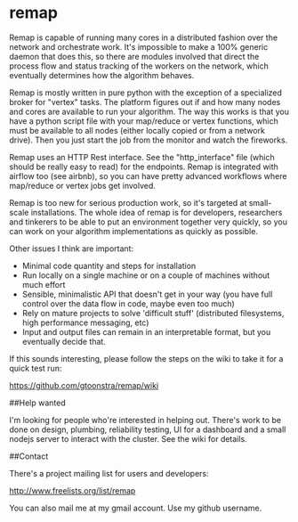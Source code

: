 # remap

Remap is capable of running many cores in a distributed fashion over the network and orchestrate work. It's impossible to make a 100% generic daemon that does this, so there are modules involved that direct the process flow and status tracking of the workers on the network, which eventually determines how the algorithm behaves.

Remap is mostly written in pure python with the exception of a specialized broker for "vertex" tasks. The platform figures out if and how many nodes and cores are available to run your algorithm. The way this works is that you have a python script file with your map/reduce or vertex functions, which must be available to all nodes (either locally copied or from a network drive). Then you just start the job from the monitor and watch the fireworks.

Remap uses an HTTP Rest interface. See the "http_interface" file (which should be really easy to read) for the endpoints. Remap is integrated with airflow too (see airbnb), so you can have pretty advanced workflows where map/reduce or vertex jobs get involved.

Remap is too new for serious production work, so it's targeted at small-scale installations. The whole idea of remap is for developers, researchers and tinkerers to be able to put an environment together very quickly, so you can work on your algorithm implementations as quickly as possible.

Other issues I think are important:
- Minimal code quantity and steps for installation
- Run locally on a single machine or on a couple of machines without much effort
- Sensible, minimalistic API that doesn't get in your way (you have full control over the data flow in code, maybe even too much)
- Rely on mature projects to solve 'difficult stuff' (distributed filesystems, high performance messaging, etc)
- Input and output files can remain in an interpretable format, but you eventually decide that.

If this sounds interesting, please follow the steps on the wiki to take it for a quick test run:

https://github.com/gtoonstra/remap/wiki

##Help wanted

I'm looking for people who're interested in helping out. There's work to be done on design, plumbing, reliability testing, UI for a dashboard and a small nodejs server to interact with the cluster. See the wiki for details.

##Contact

There's a project mailing list for users and developers:

http://www.freelists.org/list/remap

You can also mail me at my gmail account. Use my github username.
